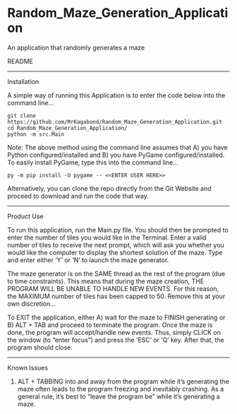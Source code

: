 # Random_Maze_Generation_Application
An application that randomly generates a maze

README

---------------------------------------------------------------------------------------------------------------------------------------------------------------------------------

Installation

  A simple way of running this Application is to enter the code below into the command line… 

    git clone https://github.com/MrKagabond/Random_Maze_Generation_Application.git
    cd Random_Maze_Generation_Application/
    python -m src.Main

  Note: The above method using the command line assumes that A) you have Python configured/installed and B) you have PyGame configured/installed. To easily install PyGame, type         this into the command line…
    
    py -m pip install -U pygame -- <<ENTER USER HERE>>

  Alternatively, you can clone the repo directly from the Git Website and proceed to download and run the code that way. 
  
  
--------------------------------------------------------------------------------------------------------------------------------------------------------------------------------- 
Product Use

  To run this application, run the Main.py file. You should then be prompted to enter the number of tiles you would like in the Terminal. Enter a valid number of tiles to receive  the next prompt, which will ask you whether you would like the computer to display the shortest solution of the maze.  Type and enter either ‘Y’ or ‘N’ to launch the maze generator.
  
  The maze generator is on the SAME thread as the rest of the program (due to time constraints). This means that during the maze creation, THE PROGRAM WILL BE UNABLE TO HANDLE NEW EVENTS. For this reason, the MAXIMUM number of tiles has been capped to 50. Remove this at your own discretion…

  To EXIT the application, either A) wait for the maze to FINISH generating or B) ALT + TAB and proceed to terminate the program. Once the maze is done, the program will accept/handle new events. Thus, simply CLICK on the window (to “enter focus”) and press the ‘ESC’ or ‘Q’ key. After that, the program should close. 


---------------------------------------------------------------------------------------------------------------------------------------------------------------------------------
Known Issues

1) ALT + TABBING into and away from the program while it’s generating the maze often leads to the program freezing and inevitably crashing. As a general rule, it’s best to “leave the program be” while it’s generating a maze.
